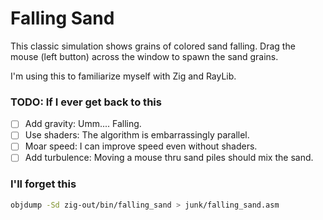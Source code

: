 # Falling Sand

This classic simulation shows grains of colored sand falling. Drag the mouse (left button) across the window to spawn the sand grains.

I'm using this to familiarize myself with Zig and RayLib.

### TODO: If I ever get back to this

- [ ] Add gravity: Umm.... Falling.
- [ ] Use shaders: The algorithm is embarrassingly parallel.
- [ ] Moar speed: I can improve speed even without shaders.
- [ ] Add turbulence: Moving a mouse thru sand piles should mix the sand.

### I'll forget this

```zsh
objdump -Sd zig-out/bin/falling_sand > junk/falling_sand.asm
```
